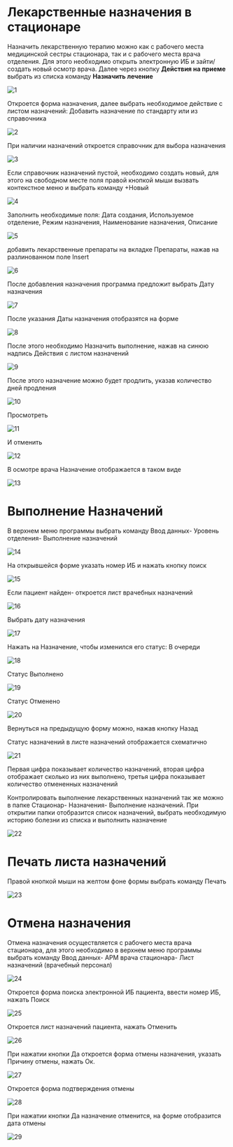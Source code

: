 <!-- TITLE: Стационар.Врачебные назначения -->
<!-- SUBTITLE: Руководство по администрированию модуля "Стационар" -->

# Лекарственные назначения в стационаре

Назначить лекарственную терапию можно как с рабочего места медицинской сестры стационара, так и с рабочего места врача отделения. Для этого необходимо открыть электронную ИБ и зайти/создать новый осмотр врача. Далее через кнопку **Действия на приеме** выбрать из списка команду **Назначить лечение**

![1](/uploads/0-vrach-naznach/1.png "1")

Откроется форма назначения, далее выбрать необходимое действие с листом назначений: Добавить назначение по стандарту или из справочника

![2](/uploads/0-vrach-naznach/2.png "2")

При наличии назначений откроется справочник для выбора назначения
 
 ![3](/uploads/0-vrach-naznach/3.png "3")
 
Если справочник назначений пустой, необходимо создать новый, для этого на свободном месте поля правой кнопкой мыши вызвать  контекстное меню и выбрать команду +Новый

![4](/uploads/0-vrach-naznach/4.png "4")

Заполнить необходимые поля: Дата создания, Используемое отделение, Режим назначения, Наименование назначения, Описание 

![5](/uploads/0-vrach-naznach/5.png "5")

добавить лекарственные препараты на вкладке Препараты, нажав на разлинованном поле Insert

![6](/uploads/0-vrach-naznach/6.png "6")

 После добавления назначения программа предложит выбрать Дату назначения
 
 ![7](/uploads/0-vrach-naznach/7.png "7")
 
После указания Даты назначения отобразятся на форме

![8](/uploads/0-vrach-naznach/8.png "8")

После этого необходимо Назначить выполнение, нажав на синюю надпись Действия с листом назначений
 
 ![9](/uploads/0-vrach-naznach/9.png "9")
 
После этого назначение можно будет продлить, указав количество дней продления

![10](/uploads/0-vrach-naznach/10.png "10")

Просмотреть

![11](/uploads/0-vrach-naznach/11.png "11")

И отменить 
 
 ![12](/uploads/0-vrach-naznach/12.png "12")
 
В осмотре врача Назначение отображается в таком виде

![13](/uploads/0-vrach-naznach/13.png "13")

# Выполнение Назначений
В верхнем меню программы выбрать команду Ввод данных-  Уровень отделения- Выполнение назначений

![14](/uploads/0-vrach-naznach/14.png "14")

На открывшейся форме указать номер ИБ и нажать кнопку поиск  

![15](/uploads/0-vrach-naznach/15.png "15")

Если пациент найден- откроется лист врачебных назначений

![16](/uploads/0-vrach-naznach/16.png "16")

Выбрать дату назначения
 
 ![17](/uploads/0-vrach-naznach/17.png "17")
 
Нажать на Назначение, чтобы изменился его статус: В очереди

![18](/uploads/0-vrach-naznach/18.png "18")

Статус Выполнено

![19](/uploads/0-vrach-naznach/19.png "19")
 
Статус Отменено

![20](/uploads/0-vrach-naznach/20.png "20")
 
Вернуться на предыдущую форму можно, нажав кнопку Назад

Статус назначений в листе назначений отображается схематично

![21](/uploads/0-vrach-naznach/21.png "21")
 
Первая цифра показывает количество назначений, вторая цифра отображает сколько из них выполнено, третья цифра показывает количество отмененных назначений

Контролировать выполнение лекарственных назначений так же можно в папке Стационар- Назначения- Выполнение назначений. При открытии папки отобразится список назначений, выбрать необходимую историю болезни из списка и выполнить назначение

![22](/uploads/0-vrach-naznach/22.png "22")


# Печать листа назначений

Правой кнопкой мыши на желтом фоне формы выбрать команду Печать

![23](/uploads/0-vrach-naznach/23.png "23")

# Отмена назначения

Отмена назначения осуществляется с рабочего места врача стационара, для этого необходимо в верхнем меню программы выбрать команду Ввод данных- АРМ врача стационара- Лист назначений (врачебный персонал)
 
 ![24](/uploads/0-vrach-naznach/24.png "24")
 
Откроется форма поиска электронной ИБ пациента, ввести номер ИБ, нажать Поиск

![25](/uploads/0-vrach-naznach/25.png "25")

Откроется лист назначений пациента, нажать Отменить

![26](/uploads/0-vrach-naznach/26.png "26")

При нажатии кнопки Да откроется форма отмены назначения, указать Причину отмены, нажать Ок. 

![27](/uploads/0-vrach-naznach/27.png "27")

Откроется форма подтверждения отмены

![28](/uploads/0-vrach-naznach/28.png "28")

При нажатии кнопки Да назначение отменится, на форме отобразится дата отмены

![29](/uploads/0-act-vyzovy/29.png "29")
